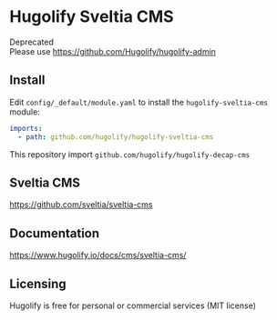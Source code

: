 # Hugolify Sveltia CMS

Deprecated\
Please use https://github.com/Hugolify/hugolify-admin

## Install

Edit `config/_default/module.yaml` to install the `hugolify-sveltia-cms` module:

```yml
imports:
  - path: github.com/hugolify/hugolify-sveltia-cms
```

This repository import `github.com/hugolify/hugolify-decap-cms`

## Sveltia CMS

https://github.com/sveltia/sveltia-cms

## Documentation

https://www.hugolify.io/docs/cms/sveltia-cms/

## Licensing

Hugolify is free for personal or commercial services (MIT license)

